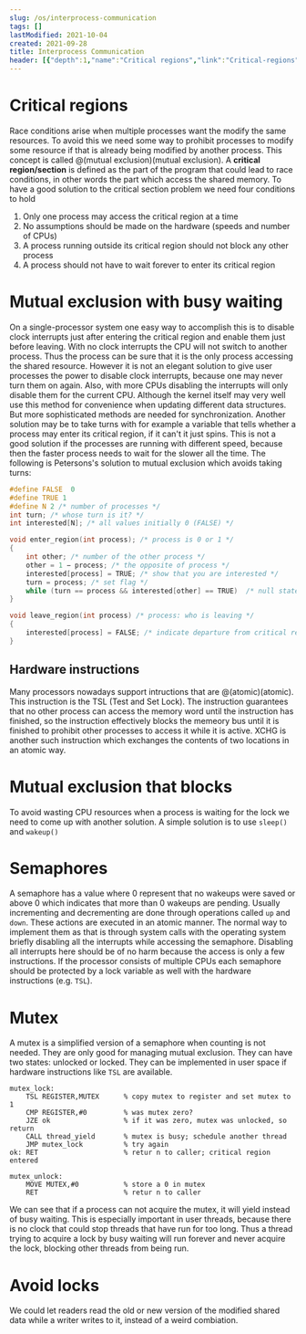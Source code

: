 ```yaml
---
slug: /os/interprocess-communication
tags: []
lastModified: 2021-10-04
created: 2021-09-28
title: Interprocess Communication
header: [{"depth":1,"name":"Critical regions","link":"Critical-regions"},{"depth":1,"name":"Mutual exclusion with busy waiting","link":"Mutual-exclusion-with-busy-waiting"},{"depth":2,"name":"Hardware instructions","link":"Hardware-instructions"},{"depth":1,"name":"Mutual exclusion that blocks","link":"Mutual-exclusion-that-blocks"},{"depth":1,"name":"Semaphores","link":"Semaphores"},{"depth":1,"name":"Mutex","link":"Mutex"},{"depth":1,"name":"Avoid locks","link":"Avoid-locks"}]
---
```


# Critical regions

Race conditions arise when multiple processes want the modify the same resources. To avoid this we need some way to prohibit processes to modify some resource if that is already being modified by another process. This concept is called @(mutual exclusion)(mutual exclusion). A **critical region/section** is defined as the part of the program that could lead to race conditions, in other words the part which access the shared memory. To have a good solution to the critical section problem we need four conditions to hold

1. Only one process may access the critical region at a time
2. No assumptions should be made on the hardware (speeds and number of CPUs)
3. A process running outside its critical region should not block any other process
4. A process should not have to wait forever to enter its critical region

# Mutual exclusion with busy waiting
On a single-processor system one easy way to accomplish this is to disable clock interrupts just after entering the critical region and enable them just before leaving. With no clock interrupts the CPU will not switch to another process. Thus the process can be sure that it is the only process accessing the shared resource. However it is not an elegant solution to give user processes the power to disable clock interrupts, because one may never turn them on again. Also, with more CPUs disabling the interrupts will only disable them for the current CPU. Although the kernel itself may very well use this method for convenience when updating different data structures. But more sophisticated methods are needed for synchronization. Another solution may be to take turns with for example a variable that tells whether a process may enter its critical region, if it can't it just spins. This is not a good solution if the processes are running with different speed, because then the faster process needs to wait for the slower all the time. The following is Petersons's solution to mutual exclusion which avoids taking turns:

```c
#define FALSE  0
#define TRUE 1
#define N 2 /* number of processes */
int turn; /* whose turn is it? */
int interested[N]; /* all values initially 0 (FALSE) */

void enter_region(int process); /* process is 0 or 1 */
{
    int other; /* number of the other process */
    other = 1 − process; /* the opposite of process */
    interested[process] = TRUE; /* show that you are interested */
    turn = process; /* set flag */
    while (turn == process && interested[other] == TRUE)  /* null statement */ ;
}

void leave_region(int process) /* process: who is leaving */
{
    interested[process] = FALSE; /* indicate departure from critical region */
}
```

## Hardware instructions

Many processors nowadays support intructions that are @(atomic)(atomic). This instruction is the TSL (Test and Set Lock). The instruction guarantees that no other process can access the memory word until the instruction has finished, so the instruction effectively blocks the memeory bus until it is finished to prohibit other processes to access it while it is active. XCHG is another such instruction which exchanges the contents of two locations in an atomic way.

# Mutual exclusion that blocks
To avoid wasting CPU resources when a process is waiting for the lock we need to come up with another solution. A simple solution is to use `sleep()` and `wakeup()`

# Semaphores
A semaphore has a value where 0 represent that no wakeups were saved or above 0 which indicates that more than 0 wakeups are pending. Usually incrementing and decrementing are done through operations called `up` and `down`. These actions are executed in an atomic manner. The normal way to implement them as that is through system calls with the operating system briefly disabling all the interrupts while accessing the semaphore. Disabling all interrupts here should be of no harm because the access is only a few instructions. If the processor consists of multiple CPUs each semaphore should be protected by a lock variable as well with the hardware instructions (e.g. `TSL`).

# Mutex
A mutex is a simplified version of a semaphore when counting is not needed. They are only good for managing mutual exclusion. They can have two states: unlocked or locked. They can be implemented in user space if hardware instructions like `TSL` are available.

```assembly
mutex_lock:
    TSL REGISTER,MUTEX      % copy mutex to register and set mutex to 1
    CMP REGISTER,#0         % was mutex zero?
    JZE ok                  % if it was zero, mutex was unlocked, so return
    CALL thread_yield       % mutex is busy; schedule another thread
    JMP mutex_lock          % try again
ok: RET                     % retur n to caller; critical region entered

mutex_unlock:
    MOVE MUTEX,#0           % store a 0 in mutex
    RET                     % retur n to caller

```
We can see that if a process can not acquire the mutex, it will yield instead of busy waiting. This is especially important in user threads, because there is no clock that could stop threads that have run for too long. Thus a thread trying to acquire a lock by busy waiting will run forever and never acquire the lock, blocking other threads from being run.

# Avoid locks
We could let readers read the old or new version of the modified shared data while a writer writes to it, instead of a weird combiation.